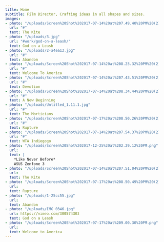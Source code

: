 ```yaml
---
title: Home
subtitle: Film Director, Crafting ideas in all shapes and sizes.
images:
- photo: "/uploads/Screen%20Shot%202017-07-14%20at%207.49.40%20PM%20(2).png"
  url: "#"
  text: The Kite
- photo: "/uploads/3.jpg"
  url: "#work/god-on-a-leash/"
  text: God on a Leash
- photo: "/uploads/2-a4ea13.jpg"
  url: "#"
  text: Abandon
- photo: "/uploads/Screen%20Shot%202017-07-14%20at%208.23.32%20PM%20(2).png"
  url: "#"
  text: Welcome To America
- photo: "/uploads/Screen%20Shot%202017-07-14%20at%207.43.51%20PM%20(2).png"
  url: "#"
  text: Devotion
- photo: "/uploads/Screen%20Shot%202017-07-14%20at%208.34.44%20PM%20(2).png"
  url: "#"
  text: A New Beginning
- photo: "/uploads/Untitled_1.11.1.jpg"
  url: "#"
  text: The Morticians
- photo: "/uploads/Screen%20Shot%202017-07-17%20at%208.50.26%20PM%20(2).png"
  url: "#"
  text: Rupture
- photo: "/uploads/Screen%20Shot%202017-07-14%20at%207.54.37%20PM%20(2).png"
  url: "#"
  text: WTA Indiegogo
- photo: "/uploads/Screen%20Shot%202017-12-25%20at%202.29.12%20PM.png"
  url: 
  text: |
    *Like Never Before*
    ASUS Zenfone 3
- photo: "/uploads/Screen%20Shot%202017-07-14%20at%207.51.04%20PM%20(2).png"
  url: 
  text: The Kite
- photo: "/uploads/Screen%20Shot%202017-07-17%20at%208.50.49%20PM%20(2).png"
  url: 
  text: Rupture
- photo: "/uploads/1-25cc55.jpg"
  url: 
  text: Abandon
- photo: "/uploads/IMG_0346.jpg"
  url: https://vimeo.com/300574303
  text: God on a Leash
- photo: "/uploads/Screen%20Shot%202017-07-17%20at%209.00.30%20PM.png"
  url: 
  text: Welcome to America
---
```


